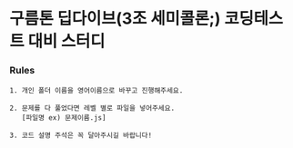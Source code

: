 # 구름톤 딥다이브(3조 세미콜론;) 코딩테스트 대비 스터디

### Rules
```
1. 개인 폴더 이름을 영어이름으로 바꾸고 진행해주세요.
```

```
2. 문제를 다 풀었다면 레벨 별로 파일을 넣어주세요.
   [파일명 ex) 문제이름.js]
```


```
3. 코드 설명 주석은 꼭 달아주시길 바랍니다!
```